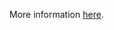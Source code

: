 More information [here](https://docs.prismacloud.io/en/enterprise-edition/policy-reference/google-cloud-policies/google-cloud-iam-policies/bc-google-cloud-115).
